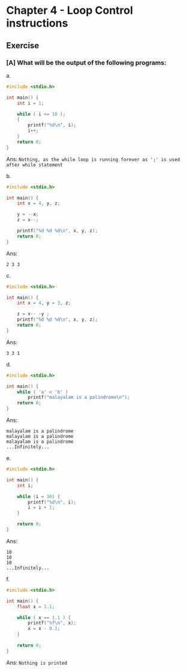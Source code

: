 # Chapter 4 - Loop Control instructions

## Exercise

### [A] What will be the output of the following programs:

a. 
```c
#include <stdio.h>

int main() {
    int i = 1;

    while ( i <= 10 );
    {
        printf("%d\n", i);
        i++;
    }
    return 0;
}
```
Ans: `Nothing, as the while loop is running forever as ';' is used after while statement`

b.
```c
#include <stdio.h>

int main() {
    int x = 4, y, z;

    y = --x;
    z = x--;

    printf("%d %d %d\n", x, y, z);
    return 0; 
}
```
Ans:
```
2 3 3
```

c.
```c
#include <stdio.h>

int main() {
    int x = 4, y = 3, z;

    z = x-- -y ;
    printf("%d %d %d\n", x, y, z); 
    return 0;
}
```
Ans:
```
3 3 1
```

d.
```c
#include <stdio.h>

int main() {
    while ( 'a' < 'b' )
        printf("malayalam is a palindrome\n");
    return 0;
}
```
Ans:
```
malayalam is a palindrome
malayalam is a palindrome
malayalam is a palindrome
...Infinitely...
```

e. 
```c
#include <stdio.h>

int main() {
    int i;

    while (i = 10) {
        printf("%d\n", i);
        i = i + 1;
    }

    return 0;
}
```
Ans: 
```
10
10
10
...Infinitely...
```

f. 
```c
#include <stdio.h>

int main() {
    float x = 1.1;

    while ( x == 1.1 ) {
        printf("%f\n", x);
        x = x - 0.1;
    }
    
    return 0;
}
```
Ans: `Nothing is printed`
